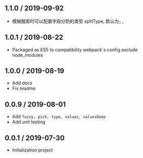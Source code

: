

1.1.0 / 2019-09-92
---

- 模糊搜索时可以配置字段分割的类型 splitType, 默认为`;` ,

1.0.1 / 2019-08-22
---

- Packaged as ES5 to compatibility webpack`s config exclude node_modules

1.0.0 / 2019-08-19
---

- Add docs 
- Fix readme

0.0.9 / 2019-08-01
---

- Add `fuzzy, pick, type, values, valuesDeep`
- Add unit testing

0.0.1 / 2019-07-30
---

- Initialization project